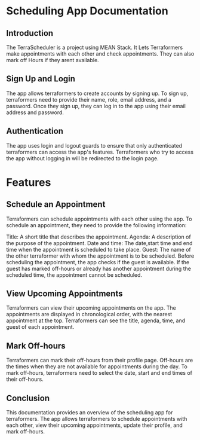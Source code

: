
# Scheduling App Documentation  
## Introduction  

The TerraScheduler is a project using MEAN Stack. It Lets Terraformers make appointments with each other and check appointments. They can also mark off Hours if they arent available.  

## Sign Up and Login  
The app allows terraformers to create accounts by signing up. To sign up, terraformers need to provide their name, role, email address, and a password. Once they sign up, they can log in to the app using their email address and password.  

## Authentication  
The app uses login and logout guards to ensure that only authenticated terraformers can access the app's features. Terraformers who try to access the app without logging in will be redirected to the login page.  

# Features  
## Schedule an Appointment  
Terraformers can schedule appointments with each other using the app. To schedule an appointment, they need to provide the following information:  

Title: A short title that describes the appointment.
Agenda: A description of the purpose of the appointment.
Date and time: The date,start time and end time when the appointment is scheduled to take place.
Guest: The name of the other terraformer with whom the appointment is to be scheduled.
Before scheduling the appointment, the app checks if the guest is available. If the guest has marked off-hours or already has another appointment during the scheduled time, the appointment cannot be scheduled.  

## View Upcoming Appointments  
Terraformers can view their upcoming appointments on the app. The appointments are displayed in chronological order, with the nearest appointment at the top. Terraformers can see the title, agenda, time, and guest of each appointment.  

## Mark Off-hours  
Terraformers can mark their off-hours from their profile page. Off-hours are the times when they are not available for appointments during the day. To mark off-hours, terraformers need to select the date, start and end times of their off-hours.  

## Conclusion  
This documentation provides an overview of the scheduling app for terraformers. The app allows terraformers to schedule appointments with each other, view their upcoming appointments, update their profile, and mark off-hours.  
